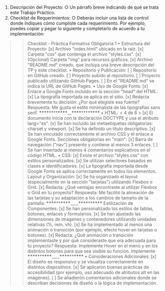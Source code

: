 1. Descripción del Proyecto:
   ○ Un párrafo breve indicando de qué se trata este Trabajo Práctico.
2. Checklist de Requerimientos:
   ○ Deberás incluir una lista de control donde indiques cómo cumpliste cada
   requerimiento. Por ejemplo, puedes copiar y pegar lo siguiente y completarlo de
   acuerdo a tu implementación:

> > Checklist - Práctica Formativa Obligatoria 1
> > • Estructura del Proyecto:
> > [x] Archivo "index.html" ubicado en la raíz.
> > [x] Carpeta "css" que contenga el archivo "styles.css".
> > [x] (Opcional) Carpeta "img" para recursos gráficos.
> > [x] Archivo "README.md" creado, que incluya una breve descripción del TP y este checklist.
> > • Repositorio y Publicación:
> > [ ] Repositorio en GitHub creado.
> > [ ] Proyecto subido al repositorio.
> > [ ] Proyecto publicado utilizando GitHub Pages.
> > [ ] En el "README.md" se indica la URL de GitHub Pages.
> > • Uso de Google Fonts:
> > [x] Enlace a Google Fonts incluido en la sección "head" del HTML.
> > [x] La tipografía importada se aplica en el sitio.
> > [x] Redacta brevemente tu decisión: ¿Por qué elegiste esa fuente?
> > Respuesta: Me gusta el estilo minimalista de las tipografías sans serif. ****\*\*\*\*****\*\*\*\*****\*\*\*\*****\_\_****\*\*\*\*****\*\*\*\*****\*\*\*\*****
> > • HTML:
> > < 4 de 6 >
> > [x] El documento inicia con la declaración DOCTYPE y usa el atributo lang="es".
> > [x] Se han incluido las metaetiquetas obligatorias: charset y viewport.
> > [x] Se ha definido un título descriptivo.
> > [x] Se han vinculado correctamente el archivo CSS y el enlace a Google Fonts.
> > Secciones obligatorias en "main":
> > [x] Barra de navegación ("nav") presente y contiene al menos 3 enlaces.
> > [ ] Se han insertado al menos 4 comentarios explicativos en el código HTML.
> > • CSS:
> > [x] Existe el archivo "styles.css" con estilos personalizados.
> > [x] Se utilizan selectores basados en clases e identificadores.
> > [x] La tipografía importada desde Google Fonts se aplica correctamente en todos los elementos.
> > Layout y Organización:
> > [x] Se ha organizado el layout (especialmente en la sección "tarjetas") utilizando Flexbox o Grid.
> > [x] Redacta: ¿Qué ventajas encontraste al utilizar Flexbox o Grid en tu proyecto?
> > Respuesta: Me facilitó la alineación de las tarjetas y su adaptación a los cambios de tamaño de la pantalla.
> > ****\*\*\*\*****\*\*****\*\*\*\*****\_\_\_\_****\*\*\*\*****\*\*****\*\*\*\*****
> > Estilización de Componentes:
> > [x] Se han personalizado los estilos de tablas, botones, enlaces y formularios.
> > [x] Se han ajustado las dimensiones de imágenes y contenedores utilizando unidades relativas (%,
> > rem, vh).
> > [x] Se ha implementado al menos una animación o transición (por ejemplo, efecto hover en tarjetas o botones).
> > [x] Redacta: ¿Qué animación o transición implementaste y por qué consideraste que era adecuada para tu proyecto?
> > Respuesta: Implemente Hover en el menú y en los distintos botones para que sea visible su función. Implemente ****\*\*\*\*****\*\*****\*\*\*\*****\_\_\_\_****\*\*\*\*****\*\*****\*\*\*\*****
> > • Consideraciones Adicionales:
> > [x] El diseño es responsivo y se visualiza correctamente en distintos dispositivos.
> > [x] Se aplicaron buenas prácticas de accesibilidad (por ejemplo, uso adecuado de atributos alt en las imágenes).
> > [ ] Se añadieron comentarios adicionales donde se describan decisiones de diseño o la lógica de implementación.
